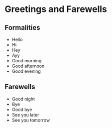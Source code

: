 # Greetings and Farewells

## Formalities

- Hello
- Hi
- Hey
- Ayy
- Good morning
- Good afternoon
- Good evening

## Farewells

- Good night
- Bye
- Good bye
- See you later
- See you tomorrow